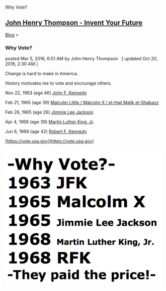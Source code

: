 Why Vote? 

[John Henry Thompson - Invent Your Future](../index.html)
---------------------------------------------------------

    

[Blog](../z-blog-1.html)‎ > ‎

### Why Vote?

posted Mar 5, 2016, 6:51 AM by John Henry Thompson   \[ updated Oct 20, 2016, 2:30 AM \]

  

Change is hard to make in America. 

History motivates me to vote and encourage others.

  

Nov 22, 1963 (age 46) [John F. Kennedy](https://en.wikipedia.org/wiki/John_F._Kennedy)

Feb 21, 1965 (age 39) [Malcolm Little / Malcolm X / el-Hajj Malik el-Shabazz](https://en.wikipedia.org/wiki/Malcolm_X)

Feb 26, 1965 (age 26) [Jimmie Lee Jackson](https://en.wikipedia.org/wiki/Jimmie_Lee_Jackson)

Apr 4, 1968 (age 39) [Martin Luther King, Jr](https://en.wikipedia.org/wiki/Martin_Luther_King,_Jr.).  

Jun 6, 1968 (age 42) [Robert F. Kennedy](https://en.wikipedia.org/wiki/Robert_F._Kennedy)

  

[https://vote.usa.gov](https://vote.usa.gov)

  

  

[![](../_/rsrc/1476955798935/z-blog-1/whyvote/Why-Vote.png)](http://www.johnhenrythompson.com/z-blog-1/whyvote/Why-Vote.png?attredirects=0)

  

